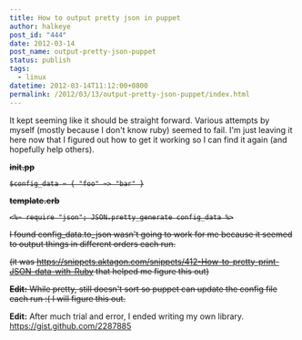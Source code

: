 ```yaml
---
title: How to output pretty json in puppet
author: halkeye
post_id: "444"
date: 2012-03-14
post_name: output-pretty-json-puppet
status: publish
tags:
  - linux
datetime: 2012-03-14T11:12:00+0800
permalink: /2012/03/13/output-pretty-json-puppet/index.html
---
```


It kept seeming like it should be straight forward. Various attempts by myself (mostly because I don't know ruby) seemed to fail. I'm just leaving it here now that I figured out how to get it working so I can find it again (and hopefully help others).

<s>

**init.pp**

```
$config_data = { "foo" => "bar" }
```

**template.erb**

```
<%= require "json"; JSON.pretty_generate config_data %>
```

I found config_data.to_json wasn't going to work for me because it seemed to output things in different orders each run.

(it was https://snippets.aktagon.com/snippets/412-How-to-pretty-print-JSON-data-with-Ruby that helped me figure this out)

**Edit:** While pretty, still doesn't sort so puppet can update the config file each run :( I will figure this out.
</s>

**Edit:** After much trial and error, I ended writing my own library. https://gist.github.com/2287885

<Gist gistLink="halkeye/2287885" />
